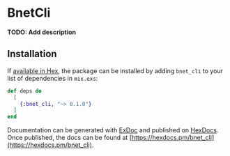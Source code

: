 # BnetCli

**TODO: Add description**

## Installation

If [available in Hex](https://hex.pm/docs/publish), the package can be installed
by adding `bnet_cli` to your list of dependencies in `mix.exs`:

```elixir
def deps do
  [
    {:bnet_cli, "~> 0.1.0"}
  ]
end
```

Documentation can be generated with [ExDoc](https://github.com/elixir-lang/ex_doc)
and published on [HexDocs](https://hexdocs.pm). Once published, the docs can
be found at [https://hexdocs.pm/bnet_cli](https://hexdocs.pm/bnet_cli).

